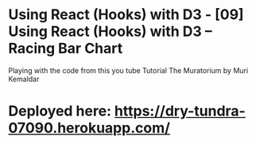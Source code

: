 # Using React (Hooks) with D3 - [09] Using React (Hooks) with D3 – Racing Bar Chart

Playing with the code from this you tube Tutorial The Muratorium by Muri Kemaldar

# Deployed here: https://dry-tundra-07090.herokuapp.com/
